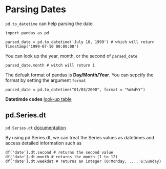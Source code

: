 # Parsing Dates


`pd.to_datetime` can help parsing the date

``` python3
import pandas as pd

parsed_date = pd.to_datetime('July 10, 1999') # which will return Timestamp('1999-07-10 00:00:00')
```

You can look up the year, month, or the second of `parsed_date`

``` python3
parsed_date.month # witch will return 1
```

The defualt format of pandas is **Day/Month/Year**. You can sepcify the format by setting the argument `format`

```python3
parsed_date = pd.to_datetime("01/03/2000", format = "%m%d%Y")
```

**Datetimde codes** [look-up table](https://strftime.org/)

## pd.Series.dt

`pd.Series.dt` [documentation](https://pandas.pydata.org/pandas-docs/stable/reference/api/pandas.Series.dt.html)

By using pd.Series.dt, we can treat the Series values as datetimes and access detailed information such as

```python3
df['date'].dt.second # returns the second value
df['date'].dt.month # returns the month (1 to 12)
df['date'].dt.weekdat # returns an integer (0:Monday, ..., 6:Sunday)
```
